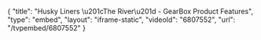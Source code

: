 {
    "title": "Husky Liners \u201cThe River\u201d  - GearBox Product Features",
    "type": "embed",
    "layout": "iframe-static",
    "videoId": "6807552",
    "url": "\/tvpembed\/6807552"
}